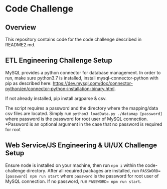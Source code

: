 # Code Challenge
## Overview

This repository contains code for the code challenge described in README2.md.

## ETL Engineering Challenge Setup
MySQL provides a python connector for database management.
In order to run, make sure python3.7 is installed, install mysql-connector-python with pip as described here: https://dev.mysql.com/doc/connector-python/en/connector-python-installation-binary.html.

If not already installed, pip install argparse & csv.

The script requires a password and the directory where the mapping/data csv files are located.
Simply run `python3 loadData.py ./datamap [password]` where password is the password for root user of MySQL connection.
*Password is an optional argument in the case that no password is required for root

## Web Service/JS Engineering & UI/UX Challenge Setup
Ensure node is installed on your machine, then run `npm i` within the code-challenge directory.
After all required packages are installed, run `PASSWORD=[password] npm run start` where `password` is the password for root user of MySQL connection. If no password, run `PASSWORD= npm run start`.
